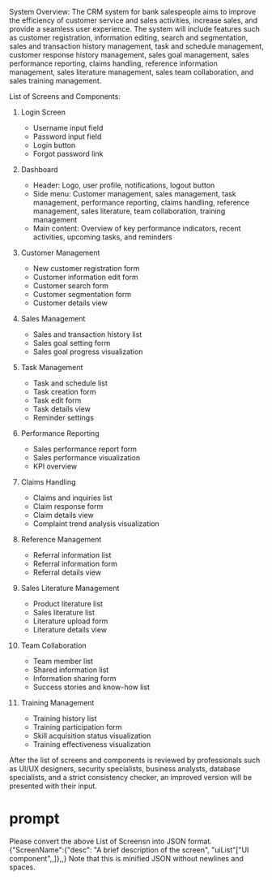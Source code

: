 System Overview:
The CRM system for bank salespeople aims to improve the efficiency of customer service and sales activities, increase sales, and provide a seamless user experience. The system will include features such as customer registration, information editing, search and segmentation, sales and transaction history management, task and schedule management, customer response history management, sales goal management, sales performance reporting, claims handling, reference information management, sales literature management, sales team collaboration, and sales training management.

List of Screens and Components:

1. Login Screen
   - Username input field
   - Password input field
   - Login button
   - Forgot password link

2. Dashboard
   - Header: Logo, user profile, notifications, logout button
   - Side menu: Customer management, sales management, task management, performance reporting, claims handling, reference management, sales literature, team collaboration, training management
   - Main content: Overview of key performance indicators, recent activities, upcoming tasks, and reminders

3. Customer Management
   - New customer registration form
   - Customer information edit form
   - Customer search form
   - Customer segmentation form
   - Customer details view

4. Sales Management
   - Sales and transaction history list
   - Sales goal setting form
   - Sales goal progress visualization

5. Task Management
   - Task and schedule list
   - Task creation form
   - Task edit form
   - Task details view
   - Reminder settings

6. Performance Reporting
   - Sales performance report form
   - Sales performance visualization
   - KPI overview

7. Claims Handling
   - Claims and inquiries list
   - Claim response form
   - Claim details view
   - Complaint trend analysis visualization

8. Reference Management
   - Referral information list
   - Referral information form
   - Referral details view

9. Sales Literature Management
   - Product literature list
   - Sales literature list
   - Literature upload form
   - Literature details view

10. Team Collaboration
    - Team member list
    - Shared information list
    - Information sharing form
    - Success stories and know-how list

11. Training Management
    - Training history list
    - Training participation form
    - Skill acquisition status visualization
    - Training effectiveness visualization

After the list of screens and components is reviewed by professionals such as UI/UX designers, security specialists, business analysts, database specialists, and a strict consistency checker, an improved version will be presented with their input.

# prompt
Please convert the above List of Screensn into JSON format.
{"ScreenName":{"desc": "A brief description of the screen", "uiList"["UI component",,]},,}
Note that this is minified JSON without newlines and spaces.